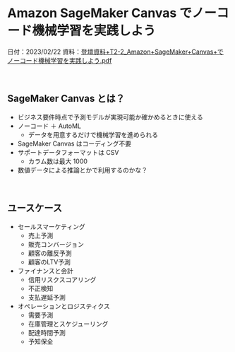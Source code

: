 # Amazon SageMaker Canvas でノーコード機械学習を実践しよう

日付：2023/02/22
資料：[登壇資料+T2-2_Amazon+SageMaker+Canvas+でノーコード機械学習を実践しよう.pdf](https://contents-s3-bucket.s3.ap-northeast-1.amazonaws.com/documents/aws/Data_and_AI_ML_Edition_2023/%E7%99%BB%E5%A3%87%E8%B3%87%E6%96%99%2BT2-2_Amazon%2BSageMaker%2BCanvas%2B%E3%81%A6%E3%82%99%E3%83%8E%E3%83%BC%E3%82%B3%E3%83%BC%E3%83%88%E3%82%99%E6%A9%9F%E6%A2%B0%E5%AD%A6%E7%BF%92%E3%82%92%E5%AE%9F%E8%B7%B5%E3%81%97%E3%82%88%E3%81%86.pdf)

<br>

## SageMaker Canvas とは？

- ビジネス要件時点で予測モデルが実現可能か確かめるときに使える
- ノーコード ＋ AutoML
  - データを用意するだけで機械学習を進められる
- SageMaker Canvas はコーディング不要
- サポートデータフォーマットは CSV
  - カラム数は最大 1000
- 数値データによる推論とかで利用するのかな？

<br>

## ユースケース

- セールスマーケティング
  - 売上予測
  - 販売コンバージョン
  - 顧客の離反予測
  - 顧客のLTV予測
- ファイナンスと会計
  - 信用リスクスコアリング
  - 不正検知
  - 支払遅延予測
- オペレーションとロジスティクス
  - 需要予測
  - 在庫管理とスケジューリング
  - 配達時間予測
  - 予知保全